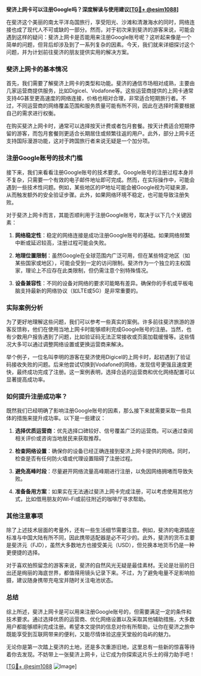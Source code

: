 **斐济上网卡可以注册Google吗？深度解读与使用建议[[TG💪+ @esim1088](https://t.me/s/esim1088)]**

在斐济这个美丽的南太平洋岛国旅行，享受阳光、沙滩和清澈海水的同时，网络连接也成了现代人不可或缺的一部分。然而，对于初次来到斐济的游客来说，可能会遇到这样的疑问：斐济上网卡是否能用来注册Google账号呢？这听起来像是一个简单的问题，但背后却涉及到了一系列复杂的因素。今天，我们就来详细探讨这个问题，并为计划前往斐济的朋友提供实用的解决方案。

### 斐济上网卡的基本情况

首先，我们需要了解斐济上网卡的类型和功能。斐济的通信市场相对成熟，主要由几家运营商提供服务，比如Digicel、Vodafone等。这些运营商提供的上网卡通常支持4G甚至更高速度的网络连接，价格也相对合理，非常适合短期旅行者。不过，不同运营商的网络覆盖范围和服务质量可能有所不同，因此在选择时需要根据自己的需求进行权衡。

在购买斐济上网卡时，通常可以选择按天计费或者包月套餐。按天计费适合短期停留的游客，而包月套餐则更适合长期居住或频繁往返的用户。此外，部分上网卡还支持国际漫游功能，这对于跨国旅行者来说无疑是一个加分项。

### 注册Google账号的技术门槛

接下来，我们来看看注册Google账号的技术要求。Google账号的注册过程本身并不复杂，只需要一个有效的电子邮件地址即可完成。然而，在实际操作中，可能会遇到一些技术性问题。例如，某些地区的IP地址可能会被Google视为可疑来源，从而触发额外的安全验证步骤。此外，如果网络环境不稳定，也可能导致注册失败。

对于斐济上网卡而言，其能否顺利用于注册Google账号，取决于以下几个关键因素：

1. **网络稳定性**：稳定的网络连接是成功注册Google账号的基础。如果网络频繁中断或延迟较高，注册过程可能会失败。
   
2. **地理位置限制**：虽然Google在全球范围内广泛可用，但在某些特定地区（如某些国家或地区），可能会受到一定的访问限制。斐济作为一个独立的主权国家，理论上不应存在此类限制，但仍需注意个别特殊情况。

3. **设备兼容性**：不同的设备对网络的要求可能略有差异。确保你的手机或平板电脑支持最新的网络协议（如LTE或5G）是非常重要的。

### 实际案例分析

为了更好地理解这些问题，我们可以参考一些真实的案例。许多前往斐济旅游的游客反馈称，他们在使用当地上网卡时能够顺利完成Google账号的注册。当然，也有少数用户报告遇到了问题，比如验证码无法正常接收或页面加载缓慢等。这些情况大多可以通过调整网络设置或更换运营商来解决。

举个例子，一位名叫李明的游客在斐济使用Digicel的上网卡时，起初遇到了验证码接收失败的问题。后来他尝试切换到Vodafone的网络，发现信号更强且速度更快，最终成功完成了注册。这一案例表明，选择合适的运营商和优化网络配置可以显著提高成功率。

### 如何提升注册成功率？

既然我们已经明确了影响注册Google账号的因素，那么接下来就需要采取一些具体的措施来提升成功率。以下是一些建议：

1. **选择优质运营商**：优先选择口碑较好、信号覆盖广泛的运营商。可以通过查阅相关评价或咨询当地居民来获取推荐。

2. **检查网络设置**：确保你的设备已经正确连接到斐济上网卡提供的网络。同时，检查是否有任何防火墙或代理设置阻碍了注册过程。

3. **避免高峰时段**：尽量避开网络流量高峰期进行注册，以免因网络拥堵而导致失败。

4. **准备备用方案**：如果实在无法通过斐济上网卡完成注册，可以考虑使用其他方式，比如借用朋友的Wi-Fi或前往附近的咖啡厅寻求帮助。

### 其他注意事项

除了上述技术层面的考量外，还有一些生活细节需要注意。例如，斐济的电源插座标准与中国大陆有所不同，因此携带适配器是必不可少的。此外，斐济的货币主要是斐济元（FJD），虽然大多数地方也接受美元（USD），但兑换本地货币仍是一种更便捷的选择。

对于喜欢拍照留念的游客来说，斐济的自然风光无疑是最佳素材。无论是壮丽的日出还是绚丽的海底世界，都值得用镜头记录下来。不过，为了避免电量不足影响拍摄，建议随身携带充电宝并随时关注电池状态。

### 总结

综上所述，斐济上网卡是可以用来注册Google账号的，但需要满足一定的条件和技术要求。通过选择优质的运营商、优化网络设置以及采取其他辅助措施，大多数用户都能够顺利完成注册。希望本文提供的信息对你有所帮助，让你在斐济之旅中既能享受到互联网带来的便利，又能尽情体验这座天堂般的岛屿的魅力。

无论你是第一次踏上斐济的土地，还是多次重游旧地，这里总有一些新的惊喜等待着你去发现。不妨带上一张斐济上网卡，让它成为你探索这片乐土的得力助手吧！

[[TG💪+ @esim1088](https://t.me/s/esim1088) ![Image](https://i.postimg.cc/4NQfJmqS/Snipaste-2025-05-13-00-14-12.png)]